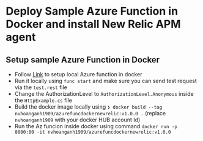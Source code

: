 # Deploy Sample Azure Function in Docker and install New Relic APM agent

## Setup sample Azure Function in Docker

- Follow [Link](https://learn.microsoft.com/en-us/azure/azure-functions/functions-deploy-container?tabs=docker%2Cbash%2Cazure-cli&pivots=programming-language-csharp) to setup local Azure function in docker
- Run it locally using `func start` and make sure you can send test request via the `test.rest` file
- Change the AuthorizationLevel to `AuthorizationLevel.Anonymous` inside the `HttpExample.cs` file
- Build the docker image locally using `❯ docker build --tag nvhoanganh1909/azurefuncdockernewrelic:v1.0.0 .` (replace `nvhoanganh1909` with your docker HUB account Id)
- Run the Az funcion inside docker using command `docker run -p 8080:80 -it nvhoanganh1909/azurefuncdockernewrelic:v1.0.0`